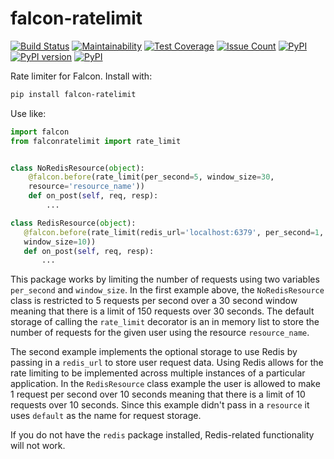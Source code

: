 falcon-ratelimit
========

[![Build Status](https://travis-ci.org/piotrmaslanka/falcon-ratelimit.svg)](https://travis-ci.org/piotrmaslanka/falcon-ratelimit)
[![Maintainability](https://api.codeclimate.com/v1/badges/698296b5954d7cbdd0dc/maintainability)](https://codeclimate.com/github/piotrmaslanka/falcon-ratelimit/maintainability)
[![Test Coverage](https://api.codeclimate.com/v1/badges/698296b5954d7cbdd0dc/test_coverage)](https://codeclimate.com/github/piotrmaslanka/falcon-ratelimit/test_coverage)
[![Issue Count](https://codeclimate.com/github/piotrmaslanka/falcon-ratelimit/badges/issue_count.svg)](https://codeclimate.com/github/piotrmaslanka/falcon-ratelimit)
[![PyPI](https://img.shields.io/pypi/pyversions/falcon-ratelimit.svg)](https://pypi.python.org/pypi/falcon-ratelimit)
[![PyPI version](https://badge.fury.io/py/falcon-ratelimit.svg)](https://badge.fury.io/py/falcon-ratelimit)
[![PyPI](https://img.shields.io/pypi/implementation/falcon-ratelimit.svg)](https://pypi.python.org/pypi/falcon-ratelimit)

Rate limiter for Falcon. Install with:

```bash
pip install falcon-ratelimit
```

Use like:

```python
import falcon
from falconratelimit import rate_limit


class NoRedisResource(object):
    @falcon.before(rate_limit(per_second=5, window_size=30,
    resource='resource_name'))
    def on_post(self, req, resp):
        ...

class RedisResource(object):
   @falcon.before(rate_limit(redis_url='localhost:6379', per_second=1,
   window_size=10))
   def on_post(self, req, resp):
       ...
```

This package works by limiting the number of requests using two variables
`per_second` and `window_size`. In the first example above, the
`NoRedisResource` class is restricted to 5 requests per second over a 30 second
 window meaning that there is a limit of 150 requests over 30 seconds. The
 default storage of calling the `rate_limit` decorator is an in memory list to
 store the number of requests for the given user using the resource
 `resource_name`.

The second example implements the optional storage to use Redis by passing in a
 `redis_url` to store user request data. Using Redis allows for the rate
 limiting to be implemented across multiple instances of a particular
 application. In the `RedisResource` class example the user is allowed to make
  1 request per second over 10 seconds meaning that there is a limit of 10
  requests over 10 seconds. Since this example didn't pass in a `resource` it
  uses `default` as the name for request storage.

If you do not have the `redis` package installed, Redis-related functionality
 will not work.


